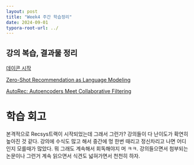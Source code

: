 ```yaml
---
layout: post
title: "Week4 주간 학습정리"
date: 2024-09-01
typora-root-url: ../
---
```


## 강의 복습, 결과물 정리



[데이콘 시작](https://ardkyer.github.io/further_reading/%EB%8D%B0%EC%9D%B4%EC%BD%98-%EC%8B%9C%EC%9E%91/)

[Zero-Shot Recommendation as Language Modeling](https://ardkyer.github.io/paper_reviews/2024-08-28-Zero-Shot-Recommendation-as-Language-Modeling-(copy)/)

[AutoRec: Autoencoders Meet Collaborative Filtering](https://ardkyer.github.io/paper_reviews/2024-08-29-AutoRec-Autoencoders-Meet-Collaborative-Filtering/)



# 학습 회고

본격적으로 Recsys트랙이 시작되었는데 그래서 그런가? 강의들이 다 난이도가 확연히 높아진 것 같다. 강의에 수식도 많고 해서 중간에 멍 한번 때리고 정신차리고 나면 어디인지 모를때가 많았다. 뭐 그래도 계속해서 회독해야지 머 ㅋㅋ. 강의들으면서 첨부되는 논문이나 그런거 계속 읽으면서 식견도 넓혀가면서 천천히 하자. 